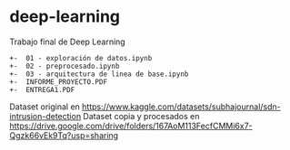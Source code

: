 # deep-learning
Trabajo final de Deep Learning

    +-  01 - exploración de datos.ipynb
    +-  02 - preprocesado.ipynb
    +-  03 - arquitectura de linea de base.ipynb
    +-  INFORME_PROYECTO.PDF
    +-  ENTREGA1.PDF

Dataset original en https://www.kaggle.com/datasets/subhajournal/sdn-intrusion-detection
Dataset copia y procesados en https://drive.google.com/drive/folders/167AoM113FecfCMMi6x7-Qgzk66vEk9Tq?usp=sharing
